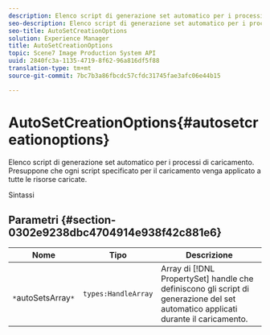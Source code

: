 ```yaml
---
description: Elenco script di generazione set automatico per i processi di caricamento. Presuppone che ogni script specificato per il caricamento venga applicato a tutte le risorse caricate.
seo-description: Elenco script di generazione set automatico per i processi di caricamento. Presuppone che ogni script specificato per il caricamento venga applicato a tutte le risorse caricate.
seo-title: AutoSetCreationOptions
solution: Experience Manager
title: AutoSetCreationOptions
topic: Scene7 Image Production System API
uuid: 2840fc3a-1135-4719-8f62-96a816df5f88
translation-type: tm+mt
source-git-commit: 7bc7b3a86fbcdc57cfdc31745fae3afc06e44b15

---
```



# AutoSetCreationOptions{#autosetcreationoptions}

Elenco script di generazione set automatico per i processi di caricamento. Presuppone che ogni script specificato per il caricamento venga applicato a tutte le risorse caricate.

Sintassi

## Parametri {#section-0302e9238dbc4704914e938f42c881e6}

| Nome | Tipo | Descrizione |
|---|---|---|
| ` *`autoSetsArray`*` | `types:HandleArray` | Array di [!DNL PropertySet] handle che definiscono gli script di generazione del set automatico applicati durante il caricamento. |

